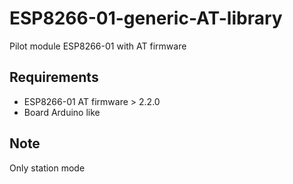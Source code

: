# ESP8266-01-generic-AT-library

Pilot module ESP8266-01 with AT firmware

## Requirements

- ESP8266-01 AT firmware > 2.2.0
- Board Arduino like

## Note 
Only station mode
